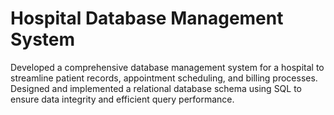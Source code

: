 # Hospital Database Management System
Developed a comprehensive database management system for a hospital to streamline patient records, appointment scheduling, and billing processes. Designed and implemented a relational database schema using SQL to ensure data integrity and efficient query performance. 
